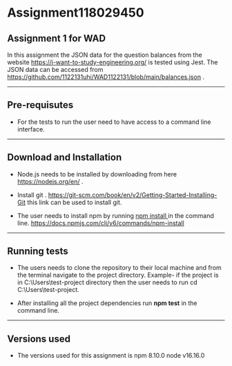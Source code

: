 # Assignment118029450
## Assignment 1 for WAD  
In this assignment the JSON data for the question balances from the website https://i-want-to-study-engineering.org/ is tested using Jest. The JSON data can be accessed from https://github.com/1122131uhi/WAD1122131/blob/main/balances.json .
___________________________________________________________________________________________________________________________________________________

## Pre-requisutes
* For the tests to run the user need to have access to a command line interface.
___________________________________________________________________________________________________________________________________________________
## Download and Installation
 
* Node.js needs to be installed by downloading from here https://nodejs.org/en/ .

* Install git . https://git-scm.com/book/en/v2/Getting-Started-Installing-Git this link can be used to install git.

* The user needs to install npm by running <u> npm install </u> in the command line.
https://docs.npmjs.com/cli/v6/commands/npm-install

___________________________________________________________________________________________________________________________________________________

## Running tests

* The users needs to clone the repository to their local machine and from the terminal navigate to the project directory.
Example- if the project is in 
 C:\Users\test-project directory then the user needs to run cd  C:\Users\test-project.

 * After installing all the project dependencies run 
 **npm test** in the command line.

 __________________________________________________________________________________________________________________________________________________

 ## Versions used
 * The versions used for this assignment is
 npm 8.10.0
 node v16.16.0




